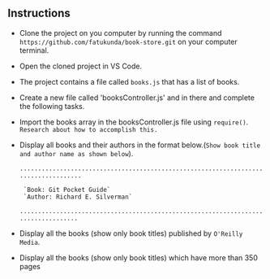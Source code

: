 ## Instructions

- Clone the project on you computer by running the command `https://github.com/fatukunda/book-store.git` on your computer terminal.
- Open the cloned project in VS Code.
- The project contains a file called `books.js` that has a list of books.
- Create a new file called 'booksController.js' and in there and complete the following tasks.

- Import the books array in the booksController.js file using `require()`. `Research about how to accomplish this.`

- Display all books and their authors in the format below.(`Show book title and author name as shown below`).

  `....................................................................................`

       `Book: Git Pocket Guide`
       `Author: Richard E. Silverman`

  `...................................................................................`

- Display all the books (show only book titles) published by `O'Reilly Media`.
- Display all the books (show only book titles) which have more than 350 pages
